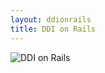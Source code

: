 ```yaml
---
layout: ddionrails
title: DDI on Rails
---
```


<div class="row">
  <div class="col-sm-12">
      <img src="{{ site.url }}/images/ddionrails.png"
           alt="DDI on Rails"
           class="img-responsive">
  </div>
</div>
